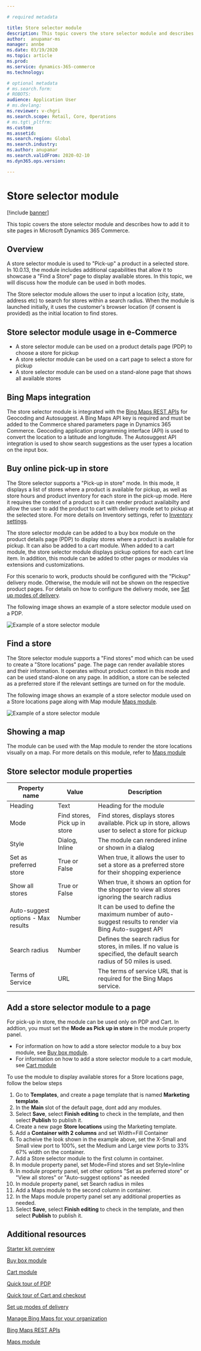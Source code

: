 ```yaml
---

# required metadata

title: Store selector module
description: This topic covers the store selector module and describes how to add it to site pages in Microsoft Dynamics 365 Commerce.
author:  anupamar-ms
manager: annbe
ms.date: 03/19/2020
ms.topic: article
ms.prod:
ms.service: dynamics-365-commerce
ms.technology:

# optional metadata
# ms.search.form:
# ROBOTS:
audience: Application User
# ms.devlang:
ms.reviewer: v-chgri
ms.search.scope: Retail, Core, Operations
# ms.tgt\_pltfrm:
ms.custom:
ms.assetid:
ms.search.region: Global
ms.search.industry:
ms.author: anupamar
ms.search.validFrom: 2020-02-10
ms.dyn365.ops.version:

---
```


# Store selector module

[!include [banner](includes/banner.md)]

This topic covers the store selector module and describes how to add it to site pages in Microsoft Dynamics 365 Commerce.

## Overview

A store selector module is used to "Pick-up" a product in a selected store. In 10.0.13, the module includes additional capabilities that allow it to showcase a "Find a Store" page to display available stores.  In this topic, we will discuss how the module can be used in both modes.

The Store selector module allows the user to input a location (city, state, address etc) to search for stores within a search radius. When the module is launched initially, it uses the customer's browser location (if consent is provided) as the initial location to find stores.

## Store selector module usage in e-Commerce

- A store selector module can be used on a product details page (PDP) to choose a store for pickup
- A store selector module can be used on a cart page to select a store for pickup
- A store selector module can be used on a stand-alone page that shows all available stores 

## Bing Maps integration
The store selector module is integrated with the [Bing Maps REST APIs](https://docs.microsoft.com/en-us/bingmaps/rest-services/) for Geocoding and Autosuggest. A Bing Maps API key is required and must be added to the Commerce shared parameters page in Dynamics 365 Commerce. Geocoding application programming interface (API) is used to convert the  location to a latitude and longitude. The Autosuggest API integration is used to show search suggestions as the user types a location on the input box.


## Buy online pick-up in store
The Store selector supports a "Pick-up in store" mode. In this mode, it displays a list of stores where a product is available for pickup, as well as store hours and product inventory for each store in the pick-up mode. Here it requires the context of a product so it can render product availabilty and allow the user to add the product to cart with delivery mode set to pickup at the selected store. For more details on Inventory settings, refer to [Inventory settings](inventory-settings.md). 

The store selector module can be added to a buy box module on the product details page (PDP) to display stores where a product is available for pickup. It can also be added to a cart module. When added to a cart module, the store selector module displays pickup options for each cart line item. In addition, this module can be added to other pages or modules via extensions and customizations.

For this scenario to work, products should be configured with the "Pickup" delivery mode. Otherwise, the module will not be shown on the respective product pages. For details on how to configure the delivery mode, see [Set up modes of delivery](https://docs.microsoft.com/dynamicsax-2012/appuser-itpro/set-up-modes-of-delivery).


The following image shows an example of a store selector module used on a PDP.

![Example of a store selector module](./media/BOPIS.PNG)

## Find a store
The Store selector module supports a "Find stores" mod which can be used to create a "Store locations" page. The page can  render available stores and their information. It operates without product context in this mode and can be used stand-alone on any page. In addition, a store can be selected as a preferred store if the relevant settings are turned on for the module.

The following image shows an example of a store selector module used on a Store locations page along with Map module [Maps module](add-maps-module.md).

![Example of a store selector module](./media/ecommerce-Storelocator.PNG)

## Showing a map
The module can be used with the Map module to render the store locations visually on a map. For more details on this module, refer to [Maps module](add-maps-module.md)


## Store selector module properties

| Property name             | Value                 | Description |
|---------------------------|-----------------------|-------------|
| Heading| Text| Heading for the module|
| Mode| Find stores, Pick up in store| Find stores, displays stores available. Pick up in store, allows user to select a store for pickup|
| Style| Dialog, Inline| The module can rendered inline or shown in a dialog|
| Set as preferred store| True or False| When true, it allows the user to set a store as a preferred store for their shopping experience|
| Show all stores | True or False| When true, it shows an option for the shopper to view all stores ignoring the search radius|
|Auto-suggest options - Max results| Number| It can be used to define the maximum number of auto-suggest results to render via Bing Auto-suggest API|
| Search radius | Number | Defines the search radius for stores, in miles. If no value is specified, the default search radius of 50 miles is used.|
|Terms of Service | URL    |  The terms of service URL that is required for the Bing Maps service. |


## Add a store selector module to a page

For pick-up in store, the module can be used only on PDP and Cart. In addtion, you must set the **Mode as Pick up in store** in the module property panel.
- For information on how to add a store selector module to a buy box module, see [Buy box module](add-buy-box.md). 
- For information on how to add a store selector module to a cart module, see [Cart module](add-cart-module.md)

To use the module to display available stores for a Store locations page, follow the below steps
 1. Go to **Templates**, and create a page template that is named **Marketing template**.
1. In the **Main** slot of the default page, dont add any modules.
1. Select **Save**, select **Finish editing** to check in the template, and then select **Publish** to publish it.
1. Create a new page **Store locations** using the Marketing template.
1. Add a **Container with 2 columns** and set Width=Fill Container
1. To acheive the look shown in the example above, set the X-Small and Small view port to 100%, set the Medium and Large view ports to 33% 67% width on the container.
1. Add a Store selector module to the first column in container.
1. In module property panel, set Mode=Find stores and set Style=Inline
1. In module property panel, set other options "Set as preferred store" or "View all stores" or "Auto-suggest options" as needed
1. In module property panel, set Search radius in miles
1. Add a Maps module to the second column in  container.
1. In the Maps module property panel set any additional properties as needed.
1. Select **Save**, select **Finish editing** to check in the template, and then select **Publish** to publish it.
 
## Additional resources

[Starter kit overview](starter-kit-overview.md)

[Buy box module](add-buy-box.md)

[Cart module](add-cart-module.md)

[Quick tour of PDP](quick-tour-pdp.md)

[Quick tour of Cart and checkout](quick-tour-cart-checkout.md)

[Set up modes of delivery](https://docs.microsoft.com/dynamicsax-2012/appuser-itpro/set-up-modes-of-delivery)

[Manage Bing Maps for your organization](dev-itpro/manage-bing-maps.md)

[Bing Maps REST APIs](https://docs.microsoft.com/en-us/bingmaps/rest-services/)

[Maps module](add-maps-module.md)
